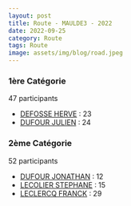 ```yaml
---
layout: post
title: Route - MAULDE3 - 2022
date: 2022-09-25
category: Route
tags: Route
image: assets/img/blog/road.jpeg
---
```


### 1ère Catégorie
47 participants
- [DEFOSSE HERVE](https://teamspecializedlille.github.io/works/defosseherve) : 23
- [DUFOUR JULIEN](https://teamspecializedlille.github.io/works/dufourjulien) : 24

### 2ème Catégorie
52 participants
- [DUFOUR JONATHAN](https://teamspecializedlille.github.io/works/dufourjonathan) : 12
- [LECOLIER STEPHANE](https://teamspecializedlille.github.io/works/lecolierstephane) : 15
- [LECLERCQ FRANCK](https://teamspecializedlille.github.io/works/leclercqfranck) : 29
